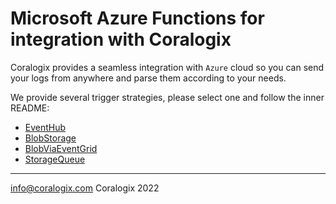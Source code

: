 # Microsoft Azure Functions for integration with Coralogix

Coralogix provides a seamless integration with ``Azure`` cloud so you can send your logs from anywhere and parse them according to your needs.

We provide several trigger strategies, please select one and follow the inner README:
- [EventHub](/EventHub)
- [BlobStorage](/BlobStorage)
- [BlobViaEventGrid](/BlobViaEventGrid)
- [StorageQueue](/StorageQueue)

---
info@coralogix.com
Coralogix 2022
